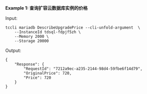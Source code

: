 **Example 1: 查询扩容云数据库实例的价格**



Input: 

```
tccli mariadb DescribeUpgradePrice --cli-unfold-argument  \
    --InstanceId tdsql-fdpjf5zh \
    --Memory 2000 \
    --Storage 20000
```

Output: 
```
{
    "Response": {
        "RequestId": "7212a9ec-a235-2144-98d4-59fbe6f14d79",
        "OriginalPrice": 720,
        "Price": 720
    }
}
```

